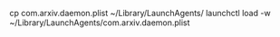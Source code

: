 cp com.arxiv.daemon.plist ~/Library/LaunchAgents/
launchctl load -w ~/Library/LaunchAgents/com.arxiv.daemon.plist